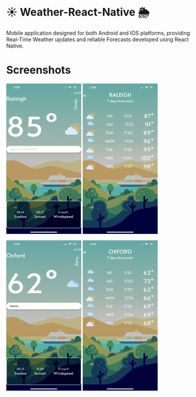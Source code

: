 # ☀️ Weather-React-Native 🌦️
Mobile application designed for both Android and IOS platforms, providing Real-Time Weather updates and reliable Forecasts developed using React Native.

# Screenshots
<p float="left">
<img src="https://github.com/Jfudge95/Weather-React-Native/blob/main/assets/Demo/Raleigh%20Weather.png" width="200" height="400" />
<img src="https://github.com/Jfudge95/Weather-React-Native/blob/main/assets/Demo/Raleigh%20Forecast.png" width="200" height="400" />
</p>
<p float="left">
<img src="https://github.com/Jfudge95/Weather-React-Native/blob/main/assets/Demo/Oxford%20Weather.png" width="200" height="400" />
<img src="https://github.com/Jfudge95/Weather-React-Native/blob/main/assets/Demo/Oxford%20Forecast.png" width="200" height="400" />
</p>
